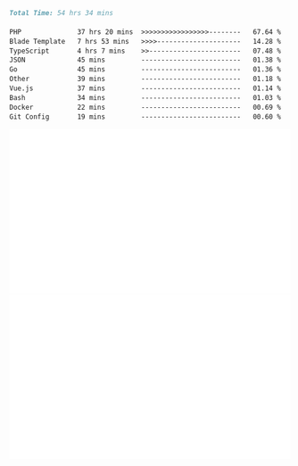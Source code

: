 <!--START_SECTION:waka-->

```markdown
Total Time: 54 hrs 34 mins

PHP              37 hrs 20 mins  >>>>>>>>>>>>>>>>>--------   67.64 %
Blade Template   7 hrs 53 mins   >>>>---------------------   14.28 %
TypeScript       4 hrs 7 mins    >>-----------------------   07.48 %
JSON             45 mins         -------------------------   01.38 %
Go               45 mins         -------------------------   01.36 %
Other            39 mins         -------------------------   01.18 %
Vue.js           37 mins         -------------------------   01.14 %
Bash             34 mins         -------------------------   01.03 %
Docker           22 mins         -------------------------   00.69 %
Git Config       19 mins         -------------------------   00.60 %
```

<!--END_SECTION:waka-->
<p align="center">
    <img src="https://raw.githubusercontent.com/rjp2525/rjp2525/output/generated/overview.svg">
    <img src="https://raw.githubusercontent.com/rjp2525/rjp2525/output/generated/languages.svg">
</p>
